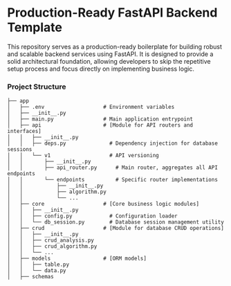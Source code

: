 # Production-Ready FastAPI Backend Template

This repository serves as a production-ready boilerplate for building robust and scalable backend services using FastAPI. It is designed to provide a solid architectural foundation, allowing developers to skip the repetitive setup process and focus directly on implementing business logic.

### Project Structure

```text
├── app
│   ├── .env                   # Environment variables
│   ├── __init__.py
│   ├── main.py                # Main application entrypoint
│   ├── api                    # [Module for API routers and interfaces]
│   │   ├── __init__.py
│   │   ├── deps.py              # Dependency injection for database sessions
│   │   └── v1                   # API versioning
│   │       ├── __init__.py
│   │       ├── api_router.py      # Main router, aggregates all API endpoints
│   │       └── endpoints          # Specific router implementations
│   │           ├── __init__.py
│   │           ├── algorithm.py
│   │           └── ...
│   ├── core                   # [Core business logic modules]
│   │   ├── __init__.py
│   │   ├── config.py            # Configuration loader
│   │   └── db_session.py        # Database session management utility
│   ├── crud                   # [Module for database CRUD operations]
│   │   ├── __init__.py
│   │   ├── crud_analysis.py
│   │   ├── crud_algorithm.py
│   │   └── ...
│   ├── models                 # [ORM models]
│   │   ├── table.py
│   │   └── data.py
│   ├── schemas
